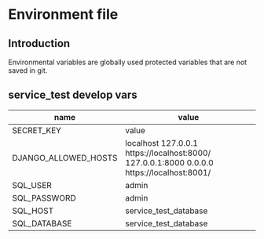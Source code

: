 # Environment file 

 ## Introduction 
 Environmental variables are globally used protected variables that are not saved in git. 

 ## service_test develop vars 
|name|value|
|---|---|
|SECRET_KEY|value|
|DJANGO_ALLOWED_HOSTS|localhost 127.0.0.1 https://localhost:8000/ 127.0.0.1:8000 0.0.0.0 https://localhost:8001/| 
|SQL_USER|admin|
|SQL_PASSWORD|admin|
|SQL_HOST|service_test_database|
|SQL_DATABASE|service_test_database|
